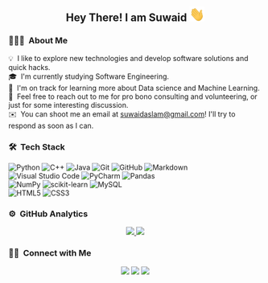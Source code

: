 <h2 align='center'>Hey There! I am Suwaid <img src="https://raw.githubusercontent.com/ABSphreak/ABSphreak/master/gifs/Hi.gif" width="30px"></h2>

### 👨🏻‍💻 &nbsp;About Me

💡 &nbsp;I like to explore new technologies and develop software solutions and quick hacks.\
🎓 &nbsp;I'm currently studying Software Engineering.\
🌱 &nbsp;I'm on track for learning more about Data science and Machine Learning.\
💬 &nbsp;Feel free to reach out to me for pro bono consulting and volunteering, or just for some interesting discussion.\
✉️ &nbsp;You can shoot me an email at suwaidaslam@gmail.com! I'll try to respond as soon as I can.

### 🛠 &nbsp;Tech Stack

![Python](https://img.shields.io/badge/python-%2314354C.svg?style=for-the-badge&logo=python&logoColor=white)
![C++](https://img.shields.io/badge/c++-%2300599C.svg?style=for-the-badge&logo=c%2B%2B&logoColor=white)
![Java](https://img.shields.io/badge/java-%23ED8B00.svg?style=for-the-badge&logo=java&logoColor=white)
![Git](https://img.shields.io/badge/git-%23F05033.svg?style=for-the-badge&logo=git&logoColor=white)
![GitHub](https://img.shields.io/badge/github-%23121011.svg?style=for-the-badge&logo=github&logoColor=white)
![Markdown](https://img.shields.io/badge/markdown-%23000000.svg?style=for-the-badge&logo=markdown&logoColor=white)\
![Visual Studio Code](https://img.shields.io/badge/VisualStudioCode-0078d7.svg?style=for-the-badge&logo=visual-studio-code&logoColor=white)
![PyCharm](https://img.shields.io/badge/pycharm-143?style=for-the-badge&logo=pycharm&logoColor=black&color=black&labelColor=green)
![Pandas](https://img.shields.io/badge/pandas-%23150458.svg?style=for-the-badge&logo=pandas&logoColor=white)\
![NumPy](https://img.shields.io/badge/numpy-%23013243.svg?style=for-the-badge&logo=numpy&logoColor=white)
![scikit-learn](https://img.shields.io/badge/scikit--learn-%23F7931E.svg?style=for-the-badge&logo=scikit-learn&logoColor=white)
![MySQL](https://img.shields.io/badge/mysql-%2300f.svg?style=for-the-badge&logo=mysql&logoColor=white)\
![HTML5](https://img.shields.io/badge/html5-%23E34F26.svg?style=for-the-badge&logo=html5&logoColor=white)
![CSS3](https://img.shields.io/badge/css3-%231572B6.svg?style=for-the-badge&logo=css3&logoColor=white)

### ⚙️ &nbsp;GitHub Analytics

<p align="center">
<a href="https://github.com/SuwaidAslam">
  <img height="180em" src="https://github-readme-stats-eight-theta.vercel.app/api?username=SuwaidAslam&show_icons=true&theme=algolia&include_all_commits=true&count_private=true"/>
  <img height="180em" src="https://github-readme-stats-eight-theta.vercel.app/api/top-langs/?username=SuwaidAslam&layout=compact&langs_count=8&theme=algolia"/>
</a>
</p>

### 🤝🏻 &nbsp;Connect with Me

<p align="center">
<a href="https://www.linkedin.com/in/muhammad-suwaid-aslam/"><img src="https://img.shields.io/badge/-Suwaid%20Aslam-0077B5?style=flat&logo=Linkedin&logoColor=white"/></a>
<a href="https://mail.google.com/mail/?view=cm&fs=1&to=suwaidaslam@gmail.com"><img src="https://img.shields.io/badge/-suwaidaslam@gmail.com-D14836?style=flat&logo=Gmail&logoColor=white"/></a>
<a href="https://twitter.com/SuwaidAslam"><img src="https://img.shields.io/badge/-@SuwaidAslam-E4405F?style=flat&logo=Twitter&logoColor=white"/></a>
</p>
